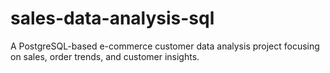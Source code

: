 # sales-data-analysis-sql
A PostgreSQL-based e-commerce customer data analysis project focusing on sales, order trends, and customer insights.
